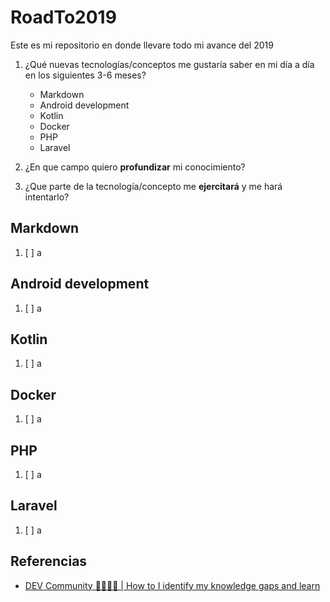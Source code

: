 # RoadTo2019

Este es mi repositorio en donde llevare todo mi avance del 2019

1. ¿Qué nuevas tecnologías/conceptos me gustaría saber en mi día a día en los siguientes 3-6 meses?
   * Markdown
   * Android development
   * Kotlin
   * Docker
   * PHP
   * Laravel

2. ¿En que campo quiero **profundizar** mi conocimiento?


3. ¿Que parte de la tecnología/concepto me **ejercitará** y me hará intentarlo?

## Markdown

   1. [ ] a

## Android development

   1. [ ] a

## Kotlin

   1. [ ] a

## Docker

   1. [ ] a

## PHP

   1. [ ] a

## Laravel

   1. [ ] a

## Referencias

* [DEV Community 👨‍💻👩‍💻 | How to I identify my knowledge gaps and learn](https://dev.to/bgord/how-do-i-identify-my-knowledge-gaps-and-learn-4mlc)
